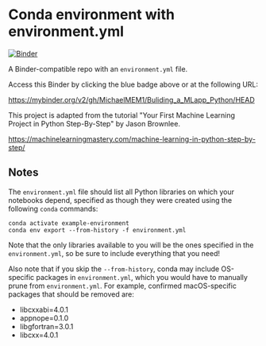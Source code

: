 # Conda environment with environment.yml

[![Binder](https://mybinder.org/badge_logo.svg)](https://mybinder.org/v2/gh/MichaelMEM1/Buliding_a_MLapp_Python/HEAD)

A Binder-compatible repo with an `environment.yml` file.

Access this Binder by clicking the blue badge above or at the following URL:

https://mybinder.org/v2/gh/MichaelMEM1/Buliding_a_MLapp_Python/HEAD

This project is adapted from the tutorial "Your First Machine Learning Project in Python Step-By-Step" by Jason Brownlee.

https://machinelearningmastery.com/machine-learning-in-python-step-by-step/

## Notes
The `environment.yml` file should list all Python libraries on which your notebooks
depend, specified as though they were created using the following `conda` commands:

```
conda activate example-environment
conda env export --from-history -f environment.yml
```

Note that the only libraries available to you will be the ones specified in
the `environment.yml`, so be sure to include everything that you need! 

Also note that if you skip the `--from-history`, conda may include OS-specific
packages in `environment.yml`, which you would have to manually prune from
`environment.yml`.  For example, confirmed macOS-specific packages that should
be removed are:

* libcxxabi=4.0.1
* appnope=0.1.0
* libgfortran=3.0.1
* libcxx=4.0.1

